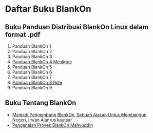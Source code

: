 # Daftar Buku BlankOn

## Buku Panduan Distribusi BlankOn Linux dalam format .pdf
1. Panduan BlankOn 1
2. Panduan BlankOn 2
3. Panduan BlankOn 3
1. [Panduan BlankOn 4 Meuligoe](/wiki/Assets/Others/BukuPanduanMeuligoe.pdf)
1. Panduan BlankOn 5
1. Panduan BlankOn 6
1. Panduan BlankOn 7
1. [Panduan BlankOn 8 Rote](/wiki/Assets/Others/BukuPanduanRote.pdf)
1. Panduan BlankOn 9

## Buku Tentang BlankOn
+ [Menjadi Pengembang BlankOn, Sebuah Ajakan Untuk Membangun Negeri, Irwan Alanrus kautsar](/wiki/Assets/Others/MPB.pdf)
+ [Pengenalan Proyek BlankOn Mahyuddin](/wiki/Assets/Others/PengenalanProyekBlankOn.pdf)









